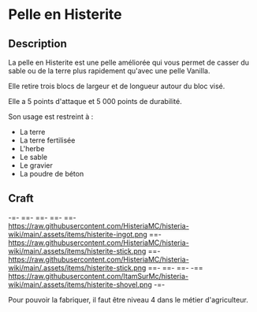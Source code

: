 # Pelle en Histerite 

## Description
La pelle en Histerite est une pelle améliorée qui vous permet de casser du sable ou de la terre plus rapidement qu'avec une pelle Vanilla.

Elle retire trois blocs de largeur et de longueur autour du bloc visé.

Elle a 5 points d'attaque et 5 000 points de durabilité.

Son usage est restreint à :

+ La terre
+ La terre fertilisée
+ L'herbe
+ Le sable
+ Le gravier
+ La poudre de béton

## Craft
-=-
 ==- 
 ==- 
 ==- 
 ==- https://raw.githubusercontent.com/HisteriaMC/histeria-wiki/main/.assets/items/histerite-ingot.png
 ==- https://raw.githubusercontent.com/HisteriaMC/histeria-wiki/main/.assets/items/histerite-stick.png
 ==- https://raw.githubusercontent.com/HisteriaMC/histeria-wiki/main/.assets/items/histerite-stick.png
 ==- 
 ==- 
 ==- 
 -== https://raw.githubusercontent.com/ItamSurMc/histeria-wiki/main/.assets/items/histerite-shovel.png
-=-

Pour pouvoir la fabriquer, il faut être niveau 4 dans le métier d'agriculteur.

